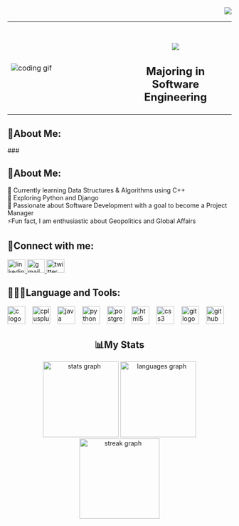 <div align="right">
  <img src="https://visitor-badge.laobi.icu/badge?page_id=nabil0203.nabil0203&left_text=Total%20Visit"  />
</div>

<table>
  <tr>
    <td width="50%">
      <img src="https://s3.gifyu.com/images/bSNX6.gif" alt="coding gif" />
    </td>
    <td width="50%" align="center">
      <h1 align="center"><img src="https://readme-typing-svg.herokuapp.com/?font=Righteous&size=35&center=true&vCenter=true&width=500&height=70&duration=3000&lines=Hi+There!+👋;+I'm+Nabil!;" /></h1>
      <h2 align="center">Majoring in Software Engineering</h2>
    </td>
  </tr>
</table>

###

<h2 align="left">🎯About Me:</h2>
###

<h2 align="left">🎯About Me:</h2>
<p align="left">🌱 Currently learning Data Structures & Algorithms using C++<br>🔭 Exploring Python and Django<br>💬 Passionate about Software Development with a goal to become a Project Manager<br>⚡Fun fact, I am enthusiastic about Geopolitics and Global Affairs</p>

###

<h2 align="left">🔗Connect with me:</h2>
<div align="left">
  <a href="https://www.linkedin.com/in/nabil0203/" target="_blank">
    <img src="https://raw.githubusercontent.com/maurodesouza/profile-readme-generator/master/src/assets/icons/social/linkedin/default.svg" width="40" height="30" alt="linkedin logo"  />
  </a>
  <a href="mailto:nabilahmed0203@gmail.com" target="_blank">
    <img src="https://raw.githubusercontent.com/maurodesouza/profile-readme-generator/master/src/assets/icons/social/gmail/default.svg" width="40" height="30" alt="gmail logo"  />
  </a>
  <a href="https://x.com/blaze_0203" target="_blank">
    <img src="https://raw.githubusercontent.com/maurodesouza/profile-readme-generator/master/src/assets/icons/social/twitter/default.svg" width="40" height="30" alt="twitter logo"  />
  </a>
</div>

###

<h2 align="left">👨🏻‍💻Language and Tools:</h2>
<div align="left">
  <img src="https://skillicons.dev/icons?i=c" height="40" alt="c logo"  />
  <img width="8" />
  <img src="https://skillicons.dev/icons?i=cpp" height="40" alt="cplusplus logo"  />
  <img width="8" />
  <img src="https://skillicons.dev/icons?i=java" height="40" alt="java logo"  />
  <img width="8" />
  <img src="https://skillicons.dev/icons?i=py" height="40" alt="python logo"  />
  <img width="8" />
  <img src="https://skillicons.dev/icons?i=postgres" height="40" alt="postgresql logo"  />
  <img width="8" />
  <img src="https://skillicons.dev/icons?i=html" height="40" alt="html5 logo"  />
  <img width="8" />
  <img src="https://skillicons.dev/icons?i=css" height="40" alt="css3 logo"  />
  <img width="8" />
  <img src="https://skillicons.dev/icons?i=git" height="40" alt="git logo"  />
  <img width="8" />
  <img src="https://skillicons.dev/icons?i=github" height="40" alt="github logo"  />
</div>

###

<h2 align="center">📊My Stats</h2>
<div align="center">
  <img src="https://github-readme-stats.vercel.app/api?username=nabil0203&hide_title=false&hide_rank=false&show_icons=true&include_all_commits=true&count_private=false&disable_animations=false&theme=dracula&locale=en&hide_border=false&order=1&custom_title=GitHub%20Stats" height="170" alt="stats graph"  />
  <img src="https://github-readme-stats.vercel.app/api/top-langs?username=nabil0203&locale=en&hide_title=false&layout=compact&card_width=320&langs_count=6&theme=dracula&hide_border=false&order=2&custom_title=Languages" height="170" alt="languages graph"  />
  <img src="https://streak-stats.demolab.com?user=nabil0203&locale=en&mode=weekly&theme=dark&hide_border=false&border_radius=5&order=3" height="180" alt="streak graph"  />
</div>


<!-- https://profile-readme-generator.com -->

